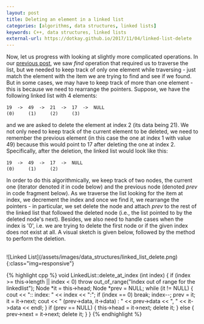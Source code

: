 ```yaml
---
layout: post
title: Deleting an element in a linked list
categories: [algorithms, data structures, linked lists]
keywords: C++, data structures, linked lists
external-url: https://dotkay.github.io/2017/11/04/linked-list-delete
---
```


Now, let us progress with looking at slightly more complicated operations. In our [previous post](https://dotkay.github.io/2017/11/03/linked-list-find), we saw _find_ operation that required us to traverse the list, but we needed to keep track of only one element while traversing - just match the element with the item we are trying to find and see if we found. But in some cases, we may have to keep track of more than one element - this is because we need to rearrange the pointers. Suppose, we have the following linked list with 4 elements:

```
19  ->  49  ->  21  ->  17  ->  NULL
(0)     (1)     (2)     (3)
```

and we are asked to delete the element at index 2 (its data being 21). We not only need to keep track of the current element to be deleted, we need to remember the previous element (in this case the one at index 1 with value 49) because this would point to 17 after deleting the one at index 2. Specifically, after the deletion, the linked list would look like this:

```
19  ->  49  ->  17  ->  NULL
(0)     (1)     (2)
```

In order to do this algorithmically, we keep track of two nodes, the current one (iterator denoted _it_ in code below) and the previous node (denoted _prev_ in code fragment below). As we traverse the list looking for the item at index, we decrement the index and once we find it, we rearrange the pointers - in particular, we set delete the node and attach _prev_ to the rest of the linked list that followed the deleted node (i.e., the list pointed to by the deleted node's next). Besides, we also need to handle cases when the index is '0', i.e. we are trying to delete the first node or if the given index does not exist at all. A visual sketch is given below, followed by the method to perform the deletion.

<br>
![Linked List](/assets/images/data_structures/linked_list_delete.png){:class="img=responsive"}

{% highlight cpp %}
void LinkedList::delete_at_index (int index) {
  if (index >= this->length || index < 0)
    throw out_of_range("Index out of range for the linkedlist");
  Node *it = this->head;
  Node *prev = NULL;
  while (it != NULL) {
    cout << ":: index: " << index << ":";
    if (index == 0)
      break;
    index--;
    prev = it;
    it = it->next;
    cout << " (prev->data, it->data) : " << prev->data << ", " << it->data << endl;
  }
  if (prev == NULL) {
    this->head = it->next;
    delete it;
  }
  else {
    prev->next = it->next;
    delete it;
  }
}
{% endhighlight %}